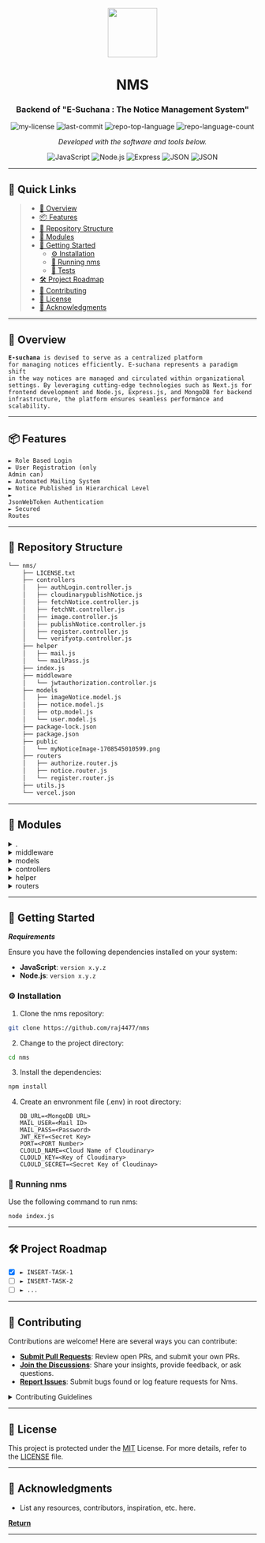 <p align="center">
  <img src="https://cdn-icons-png.flaticon.com/512/6295/6295417.png" width="100" />
</p>
<p align="center">
    <h1 id ="nms" align="center">NMS</h1>
</p>
<p align="center">
    <h3 align="center">Backend of "E-Suchana : The Notice Management System"</h3>
</p>
<p align="center">
	<img src="https://img.shields.io/github/license/raj4477/nms?style=flat&color=0080ff" alt="my-license">
	<img src="https://img.shields.io/github/last-commit/raj4477/nms?style=flat&logo=git&logoColor=white&color=0080ff" alt="last-commit">
	<img src="https://img.shields.io/github/languages/top/raj4477/nms?style=flat&color=0080ff" alt="repo-top-language">
	<img src="https://img.shields.io/github/languages/count/raj4477/nms?style=flat&color=0080ff" alt="repo-language-count">
<p>
<p align="center">
		<em>Developed with the software and tools below.</em>
</p>
<p align="center">
	<img src="https://img.shields.io/badge/JavaScript-F7DF1E.svg?style=flat&logo=JavaScript&logoColor=black" alt="JavaScript">
	<img src="https://img.shields.io/badge/Node.js-grey?style=flat&logo=nodedotjs&logoColor=yellow" alt="Node.js">
	<img src="https://img.shields.io/badge/Express-000000.svg?style=flat&logo=Express&logoColor=white" alt="Express">
  <img src="https://img.shields.io/badge/MongoDB-grey?style=flat&logo=amazondocumentdb&logoColor=white" alt="JSON">
  <img src="https://img.shields.io/badge/%20JsonWebToken-grey?style=flat&logo=jsonwebtokens" alt="JSON">
</p>
<hr>

## 🔗 Quick Links

> - [📍 Overview](#-overview)
> - [📦 Features](#-features)
> - [📂 Repository Structure](#-repository-structure)
> - [🧩 Modules](#-modules)
> - [🚀 Getting Started](#-getting-started)
>   - [⚙️ Installation](#️-installation)
>   - [🤖 Running nms](#-running-nms)
>   - [🧪 Tests](#-tests)
> - [🛠 Project Roadmap](#-project-roadmap)
> - [🤝 Contributing](#-contributing)
> - [📄 License](#-license)
> - [👏 Acknowledgments](#-acknowledgments)

---

## 📍 Overview

<code><b>E-suchana</b> is devised to serve as a centralized platform for managing notices efficiently.
E-suchana represents a paradigm shift in the way notices are managed and circulated within organizational settings.
By leveraging cutting-edge technologies such as Next.js for frontend development and Node.js, Express.js, and MongoDB for backend infrastructure, the platform ensures seamless performance and scalability.
</code>

---

## 📦 Features

<code>► Role Based Login</code><br>
<code>► User Registration (only Admin can)</code><br>
<code>► Automated Mailing System</code><br>
<code>► Notice Published in Hierarchical Level</code><br>
<code>► JsonWebToken Authentication</code><br>
<code>► Secured Routes</code><br>

---

## 📂 Repository Structure

```sh
└── nms/
    ├── LICENSE.txt
    ├── controllers
    │   ├── authLogin.controller.js
    │   ├── cloudinarypublishNotice.js
    │   ├── fetchNotice.controller.js
    │   ├── fetchNt.controller.js
    │   ├── image.controller.js
    │   ├── publishNotice.controller.js
    │   ├── register.controller.js
    │   └── verifyotp.controller.js
    ├── helper
    │   ├── mail.js
    │   └── mailPass.js
    ├── index.js
    ├── middleware
    │   └── jwtauthorization.controller.js
    ├── models
    │   ├── imageNotice.model.js
    │   ├── notice.model.js
    │   ├── otp.model.js
    │   └── user.model.js
    ├── package-lock.json
    ├── package.json
    ├── public
    │   └── myNoticeImage-1708545010599.png
    ├── routers
    │   ├── authorize.router.js
    │   ├── notice.router.js
    │   └── register.router.js
    ├── utils.js
    └── vercel.json
```

---

## 🧩 Modules

<details closed><summary>.</summary>

| File                                                                              | Summary                         |
| ---                                                                               | ---                             |
| [index.js](https://github.com/raj4477/nms/blob/master/index.js)                   | <code>► Root File</code> |
| [utils.js](https://github.com/raj4477/nms/blob/master/utils.js)                   | <code>► Util File</code> |
| [package.json](https://github.com/raj4477/nms/blob/master/package.json)           | <code>► Packages of Project</code> |
| [vercel.json](https://github.com/raj4477/nms/blob/master/vercel.json)             | <code>► For Deployment</code> |

</details>

<details closed><summary>middleware</summary>

| File                                                                                                                   | Summary                         |
| ---                                                                                                                    | ---                             |
| [jwtauthorization.controller.js](https://github.com/raj4477/nms/blob/master/middleware/jwtauthorization.controller.js) | <code>► JWT Auth Middleware</code> |

</details>

<details closed><summary>models</summary>

| File                                                                                           | Summary                         |
| ---                                                                                            | ---                             |
| [user.model.js](https://github.com/raj4477/nms/blob/master/models/user.model.js)               | <code>► User Model</code> |
| [notice.model.js](https://github.com/raj4477/nms/blob/master/models/notice.model.js)           | <code>► Notice Model</code> |
| [imageNotice.model.js](https://github.com/raj4477/nms/blob/master/models/imageNotice.model.js) | <code>► Image Notice</code> |
| [otp.model.js](https://github.com/raj4477/nms/blob/master/models/otp.model.js)                 | <code>► OTP Model</code> |

</details>

<details closed><summary>controllers</summary>

| File                                                                                                              | Summary                         |
| ---                                                                                                               | ---                             |
| [fetchNotice.controller.js](https://github.com/raj4477/nms/blob/master/controllers/fetchNotice.controller.js)     | <code>► Notice Fetch</code> |
| [authLogin.controller.js](https://github.com/raj4477/nms/blob/master/controllers/authLogin.controller.js)         | <code>► Auth Login</code> |
| [register.controller.js](https://github.com/raj4477/nms/blob/master/controllers/register.controller.js)           | <code>► Registration</code> |
| [cloudinarypublishNotice.js](https://github.com/raj4477/nms/blob/master/controllers/cloudinarypublishNotice.js)   | <code>► Cloudinary CDN</code> |
| [verifyotp.controller.js](https://github.com/raj4477/nms/blob/master/controllers/verifyotp.controller.js)         | <code>► Verify Notice</code> |
| [fetchNt.controller.js](https://github.com/raj4477/nms/blob/master/controllers/fetchNt.controller.js)             | <code>► Fetch Notice</code> |
| [publishNotice.controller.js](https://github.com/raj4477/nms/blob/master/controllers/publishNotice.controller.js) | <code>► Publish Notice</code> |
| [image.controller.js](https://github.com/raj4477/nms/blob/master/controllers/image.controller.js)                 | <code>► Image Controller</code> |

</details>

<details closed><summary>helper</summary>

| File                                                                         | Summary                         |
| ---                                                                          | ---                             |
| [mailPass.js](https://github.com/raj4477/nms/blob/master/helper/mailPass.js) | <code>► Welcome Mail Controller</code> |
| [mail.js](https://github.com/raj4477/nms/blob/master/helper/mail.js)         | <code>► Notice Mail Controller</code> |

</details>

<details closed><summary>routers</summary>

| File                                                                                          | Summary                         |
| ---                                                                                           | ---                             |
| [authorize.router.js](https://github.com/raj4477/nms/blob/master/routers/authorize.router.js) | <code>► Authentication Routes</code> |
| [register.router.js](https://github.com/raj4477/nms/blob/master/routers/register.router.js)   | <code>► Registration Routes</code> |
| [notice.router.js](https://github.com/raj4477/nms/blob/master/routers/notice.router.js)       | <code>► Notice Routes</code> |

</details>

---

## 🚀 Getting Started

***Requirements***

Ensure you have the following dependencies installed on your system:

* **JavaScript**: `version x.y.z`
* **Node.js**: `version x.y.z`

### ⚙️ Installation

1. Clone the nms repository:

```sh
git clone https://github.com/raj4477/nms
```

2. Change to the project directory:

```sh
cd nms
```

3. Install the dependencies:

```sh
npm install
```
4. Create an envronment file (.env) in root directory:
   ```env
   DB_URL=<MongoDB URL>
   MAIL_USER=<Mail ID>
   MAIL_PASS=<Password>
   JWT_KEY=<Secret Key>
   PORT=<PORT Number>
   CLOULD_NAME=<Cloud Name of Cloudinary>
   CLOULD_KEY=<Key of Cloudinary>
   CLOULD_SECRET=<Secret Key of Cloudinay>

   ```

### 🤖 Running nms

Use the following command to run nms:

```sh
node index.js
```



---

## 🛠 Project Roadmap

- [X] `► INSERT-TASK-1`
- [ ] `► INSERT-TASK-2`
- [ ] `► ...`

---

## 🤝 Contributing

Contributions are welcome! Here are several ways you can contribute:

- **[Submit Pull Requests](https://github.com/raj4477/nms/blob/main/CONTRIBUTING.md)**: Review open PRs, and submit your own PRs.
- **[Join the Discussions](https://github.com/raj4477/nms/discussions)**: Share your insights, provide feedback, or ask questions.
- **[Report Issues](https://github.com/raj4477/nms/issues)**: Submit bugs found or log feature requests for Nms.

<details closed>
    <summary>Contributing Guidelines</summary>

1. **Fork the Repository**: Start by forking the project repository to your GitHub account.
2. **Clone Locally**: Clone the forked repository to your local machine using a Git client.
   ```git
   git clone https://github.com/raj4477/nms
   ```
3. **Create a New Branch**: Always work on a new branch, giving it a descriptive name.
   ```sh
   git checkout -b new-feature-x
   ```
4. **Make Your Changes**: Develop and test your changes locally.
5. **Commit Your Changes**: Commit with a clear message describing your updates.
   ```sh
   git commit -m 'Implemented new feature x.'
   ```
6. **Push to GitHub**: Push the changes to your forked repository.
   ```sh
   git push origin new-feature-x
   ```
7. **Submit a Pull Request**: Create a PR against the original project repository. Clearly describe the changes and their motivations.

Once your PR is reviewed and approved, it will be merged into the main branch.

</details>

---

## 📄 License

This project is protected under the [MIT](https://choosealicense.com/licenses/mit/) License. For more details, refer to the [LICENSE](https://github.com/raj4477/nms/blob/main/LICENSE.txt) file.

---

## 👏 Acknowledgments

- List any resources, contributors, inspiration, etc. here.

[**Return**](#-nms)

---
